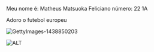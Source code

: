 Meu nome é: Matheus Matsuoka Feliciano 
número: 22 1A

Adoro o futebol europeu

![GettyImages-1438850203](https://github.com/MATHEUS22CAP/descricao/assets/145987964/e8c2c902-64b7-4e66-b587-3189d33a7244)

![ALT](https://github.com/MATHEUS22CAP/descricao/assets/145987964/deb6bc95-1f99-4b35-ace9-47466680513c)
